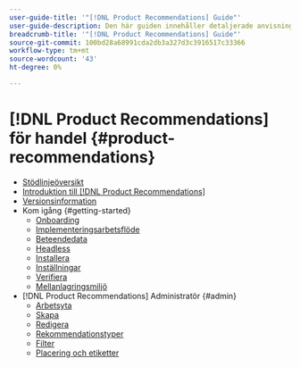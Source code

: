 ```yaml
---
user-guide-title: '"[!DNL Product Recommendations] Guide"'
user-guide-description: Den här guiden innehåller detaljerade anvisningar om hur du använder [!DNL Product Recommendations] från Adobe Commerce.
breadcrumb-title: '"[!DNL Product Recommendations] Guide"'
source-git-commit: 100bd28a68991cda2db3a327d3c3916517c33366
workflow-type: tm+mt
source-wordcount: '43'
ht-degree: 0%

---
```


# [!DNL Product Recommendations] för handel {#product-recommendations}

- [Stödlinjeöversikt](guide-overview.md)
- [Introduktion till [!DNL Product Recommendations]](overview.md)
- [Versionsinformation](release-notes.md)
- Kom igång {#getting-started}
   - [Onboarding](onboarding.md)
   - [Implementeringsarbetsflöde](implementation-workflow.md)
   - [Beteendedata](behavioral-data.md)
   - [Headless](headless.md)
   - [Installera](install-configure.md)
   - [Inställningar](settings.md)
   - [Verifiera](verify.md)
   - [Mellanlagringsmiljö](staging-environment.md)
- [!DNL Product Recommendations] Administratör {#admin}
   - [Arbetsyta](workspace.md)
   - [Skapa](create.md)
   - [Redigera](edit.md)
   - [Rekommendationstyper](type.md)
   - [Filter](filters.md)
   - [Placering och etiketter](placement.md)
